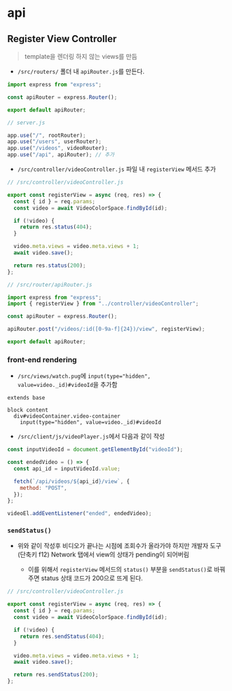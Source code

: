 # api

## Register View Controller

> template을 렌더링 하지 않는 views를 만듬

- `/src/routers/` 폴더 내 `apiRouter.js`를 만든다.

```javascript
import express from "express";

const apiRouter = express.Router();

export default apiRouter;
```

```javascript
// server.js

app.use("/", rootRouter);
app.use("/users", userRouter);
app.use("/videos", videoRouter);
app.use("/api", apiRouter); // 추가
```

- `/src/controller/videoController.js` 파일 내 `registerView` 메서드 추가

```javascript
// /src/controller/videoController.js

export const registerView = async (req, res) => {
  const { id } = req.params;
  const video = await VideoColorSpace.findById(id);

  if (!video) {
    return res.status(404);
  }

  video.meta.views = video.meta.views + 1;
  await video.save();

  return res.status(200);
};
```

```javascript
// /src/router/apiRouter.js

import express from "express";
import { registerView } from "../controller/videoController";

const apiRouter = express.Router();

apiRouter.post("/videos/:id([0-9a-f]{24})/view", registerView);

export default apiRouter;
```

### front-end rendering

- `/src/views/watch.pug`에 `input(type="hidden", value=video._id)#videoId`을 추가함

```pug
extends base

block content
  div#videoContainer.video-container
    input(type="hidden", value=video._id)#videoId
```

- `/src/client/js/videoPlayer.js`에서 다음과 같이 작성

```javascript
const inputVideoId = document.getElementById("videoId");

const endedVideo = () => {
  const api_id = inputVideoId.value;

  fetch(`/api/videos/${api_id}/view`, {
    method: "POST",
  });
};

videoEl.addEventListener("ended", endedVideo);
```

### `sendStatus()`

- 위와 같이 작성후 비디오가 끝나는 시점에 조회수가 올라가야 하지만 개발자 도구(단축키 f12) Network 탭에서 view의 상태가 pending이 되어버림

  - 이를 위해서 `registerView` 메서드의 `status()` 부분을 `sendStatus()`로 바꿔주면 status 상태 코드가 200으로 뜨게 된다.

```javascript
// /src/controller/videoController.js

export const registerView = async (req, res) => {
  const { id } = req.params;
  const video = await VideoColorSpace.findById(id);

  if (!video) {
    return res.sendStatus(404);
  }

  video.meta.views = video.meta.views + 1;
  await video.save();

  return res.sendStatus(200);
};
```
